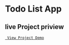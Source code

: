 # Todo List App

## live Project priview
[` View Project Demo`](https://cudhuy.github.io/Stick-hero/)
